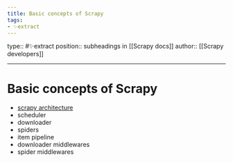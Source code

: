 ```yaml
---
title: Basic concepts of Scrapy
tags:
- ✨extract
---
```


type:: #✨extract
position:: subheadings in [[Scrapy docs]]
author:: [[Scrapy developers]]

---

# Basic concepts of Scrapy
- [scrapy architecture](/Extracts/scrapy%20architecture.md)
- scheduler
- downloader
- spiders
- item pipeline
- downloader middlewares
- spider middlewares
